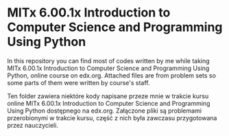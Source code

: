 # MITx 6.00.1x Introduction to Computer Science and Programming Using Python

In this repository you can find most of codes written by me while taking MITx 6.00.1x Introduction to Computer Science and Programming Using Python, online course on edx.org. Attached files are from problem sets so some parts of them were written by course's staff.

Ten folder zawiera niektóre kody napisane przeze mnie w trakcie kursu online MITx 6.00.1x Introduction to Computer Science and Programming Using Python dostępnego na edx.org. Załączone pliki są problemami przerobionymi w trakcie kursu, część z nich była zawczasu przygotowana przez nauczycieli.
